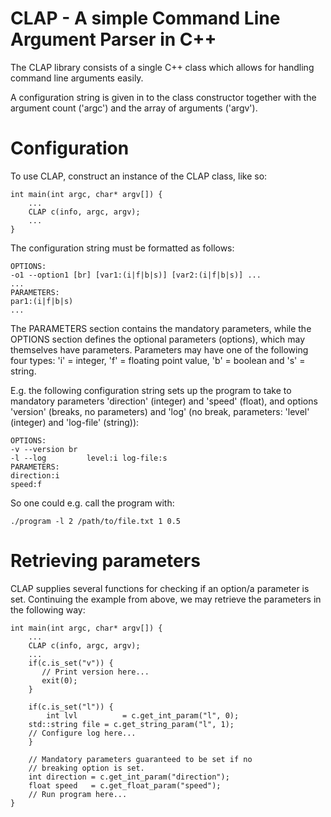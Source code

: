 # CLAP - A simple Command Line Argument Parser in C++

The CLAP library consists of a single C++ class which allows for handling command line arguments easily.

A configuration string is given in to the class constructor together with the argument count ('argc') and the array of arguments ('argv').


# Configuration

To use CLAP, construct an instance of the CLAP class, like so:

```
int main(int argc, char* argv[]) {
    ...
    CLAP c(info, argc, argv);
    ...
}
``` 

The configuration string must be formatted as follows:

```
OPTIONS:
-o1 --option1 [br] [var1:(i|f|b|s)] [var2:(i|f|b|s)] ...
...
PARAMETERS:
par1:(i|f|b|s)
...
```

The PARAMETERS section contains the mandatory parameters, while the OPTIONS section defines the optional parameters (options), which may themselves have parameters. Parameters may have one of the following four types: 'i' = integer, 'f' = floating point value, 'b' = boolean and 's' = string.

E.g. the following configuration string sets up the program to take to mandatory parameters 'direction' (integer) and 'speed' (float), and options 'version' (breaks, no parameters) and 'log' (no break, parameters: 'level' (integer) and 'log-file' (string)):

```
OPTIONS:
-v --version br
-l --log         level:i log-file:s
PARAMETERS:
direction:i
speed:f
```

So one could e.g. call the program with:

```
./program -l 2 /path/to/file.txt 1 0.5
```

# Retrieving parameters

CLAP supplies several functions for checking if an option/a parameter is set. Continuing the example from above, we may retrieve the parameters in the following way:

```
int main(int argc, char* argv[]) {
    ...
    CLAP c(info, argc, argv);
    ...
    if(c.is_set("v")) {
       // Print version here...
       exit(0);
    }
    
    if(c.is_set("l")) {
        int lvl          = c.get_int_param("l", 0);
	std::string file = c.get_string_param("l", 1);
	// Configure log here...
    }
    
    // Mandatory parameters guaranteed to be set if no
    // breaking option is set.
    int direction = c.get_int_param("direction");
    float speed   = c.get_float_param("speed");
    // Run program here...
}
```